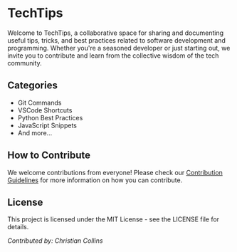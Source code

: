 # TechTips

Welcome to TechTips, a collaborative space for sharing and documenting useful tips, tricks, and best practices related to software development and programming. Whether you're a seasoned developer or just starting out, we invite you to contribute and learn from the collective wisdom of the tech community.

## Categories

- Git Commands
- VSCode Shortcuts
- Python Best Practices
- JavaScript Snippets
- And more...

## How to Contribute

We welcome contributions from everyone! Please check our [Contribution Guidelines](CONTRIBUTING.md) for more information on how you can contribute.

## License

This project is licensed under the MIT License - see the LICENSE file for details.

*Contributed by: Christian Collins*